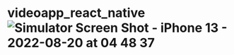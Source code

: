 # videoapp_react_native![Simulator Screen Shot - iPhone 13 - 2022-08-20 at 04 48 37](https://user-images.githubusercontent.com/8932275/185727825-270343e1-152a-4fb1-8eea-90b1aa3fc7e9.png)
